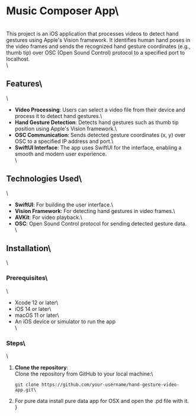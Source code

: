 # Music Composer App\
\
This project is an iOS application that processes videos to detect hand gestures using Apple's Vision framework. It identifies human hand poses in the video frames and sends the recognized hand gesture coordinates (e.g., thumb tip) over OSC (Open Sound Control) protocol to a specified port to localhost.\
\
## Features\
\
- **Video Processing**: Users can select a video file from their device and process it to detect hand gestures.\
- **Hand Gesture Detection**: Detects hand gestures such as thumb tip position using Apple's Vision framework.\
- **OSC Communication**: Sends detected gesture coordinates (x, y) over OSC to a specified IP address and port.\
- **SwiftUI Interface**: The app uses SwiftUI for the interface, enabling a smooth and modern user experience.\
\
## Technologies Used\
\
- **SwiftUI**: For building the user interface.\
- **Vision Framework**: For detecting hand gestures in video frames.\
- **AVKit**: For video playback.\
- **OSC**: Open Sound Control protocol for sending detected gesture data.\
\
## Installation\
\
### Prerequisites\
\
- Xcode 12 or later\
- iOS 14 or later\
- macOS 11 or later\
- An iOS device or simulator to run the app\
\
### Steps\
\
1. **Clone the repository**:\
   Clone the repository from GitHub to your local machine:\
   ```bash\
   git clone https://github.com/your-username/hand-gesture-video-app.git\
2. For pure data install pure data app for OSX and open the .pd file with it.\
}

